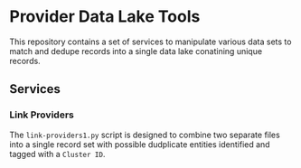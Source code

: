 # Provider Data Lake Tools
This repository contains a set of services to manipulate various data sets to match and dedupe records into a single data lake conatining unique records.

## Services

### Link Providers
The `link-providers1.py` script is designed to combine two separate files into a single record set with possible dudplicate entities identified and tagged with a `Cluster ID`.